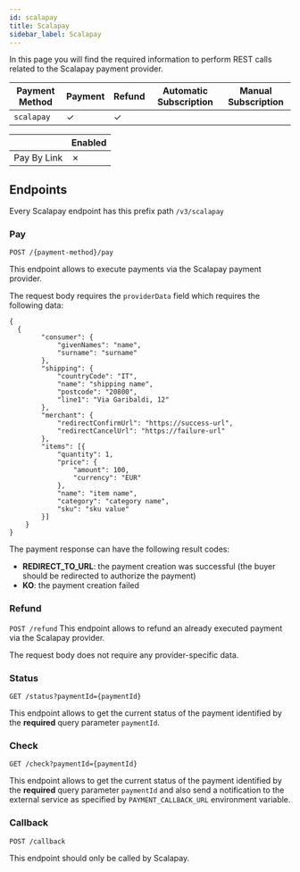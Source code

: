 ```yaml
---
id: scalapay
title: Scalapay
sidebar_label: Scalapay
---
```


<!--
WARNING: this file was automatically generated by Mia-Platform Doc Aggregator.
DO NOT MODIFY IT BY HAND.
Instead, modify the source file and run the aggregator to regenerate this file.
-->

In this page you will find the required information to perform REST calls related to the Scalapay payment provider.

| Payment Method | Payment | Refund | Automatic Subscription | Manual Subscription |
|----------------|---------|--------|------------------------|---------------------|
| `scalapay `    | ✓       | ✓      |                        |                     | 

|              | Enabled |
|--------------|---------|
| Pay By Link  | ✗       |

## Endpoints

Every Scalapay endpoint has this prefix path `/v3/scalapay`

### Pay

`POST /{payment-method}/pay`

This endpoint allows to execute payments via the Scalapay payment provider.

The request body requires the `providerData` field which requires the following data:
```jsonc
{
  {
        "consumer": {
            "givenNames": "name",
            "surname": "surname"
        },
        "shipping": {
            "countryCode": "IT",
            "name": "shipping name",
            "postcode": "20800",
            "line1": "Via Garibaldi, 12"
        },
        "merchant": {
            "redirectConfirmUrl": "https://success-url",
            "redirectCancelUrl": "https://failure-url"
        },
        "items": [{
            "quantity": 1,
            "price": {
                "amount": 100,
                "currency": "EUR"
            },
            "name": "item name",
            "category": "category name",
            "sku": "sku value"
        }]
    }
}
```

The payment response can have the following result codes:
- **REDIRECT_TO_URL**: the payment creation was successful (the buyer should be redirected to authorize the payment) 
- **KO**: the payment creation failed

### Refund

`POST /refund`
This endpoint allows to refund an already executed payment via the Scalapay provider.

The request body does not require any provider-specific data.

### Status

`GET /status?paymentId={paymentId}`

This endpoint allows to get the current status of the payment identified by the **required** query parameter `paymentId`.


### Check

`GET /check?paymentId={paymentId}`

This endpoint allows to get the current status of the payment identified by the **required** query parameter `paymentId` and also send a notification to the external service as specified by `PAYMENT_CALLBACK_URL` environment variable.


### Callback

`POST /callback`

This endpoint should only be called by Scalapay.
